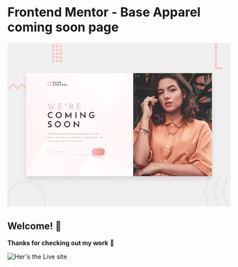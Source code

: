 # Frontend Mentor - Base Apparel coming soon page

![Design preview for the Base Apparel coming soon page coding challenge](./design/desktop-preview.jpg)

## Welcome! 👋

**Thanks for checking out my work** 🚀

![Her's the Live site](https://a2uuz.github.io/baseApparel-cominSoon/)